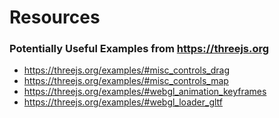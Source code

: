 # Resources

### Potentially Useful Examples from https://threejs.org
* https://threejs.org/examples/#misc_controls_drag
* https://threejs.org/examples/#misc_controls_map
* https://threejs.org/examples/#webgl_animation_keyframes
* https://threejs.org/examples/#webgl_loader_gltf
